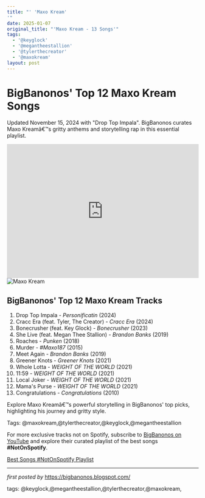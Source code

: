```yaml
---
title: "' 'Maxo Kream'
'"
date: 2025-01-07
original_title: "'Maxo Kream - 13 Songs'"
tags:
  - '@keyglock'
  - '@megantheestallion'
  - '@tylerthecreator'
  - '@maxokream'
layout: post
---
```

<div class="blog-post"> <h1>BigBanonos' Top 12 Maxo Kream Songs</h1> <p>Updated November 15, 2024 with "Drop Top Impala". BigBanonos curates Maxo Kreamâ€™s gritty anthems and storytelling rap in this essential playlist.</p> <div class="embed-code"> <iframe src="https://open.spotify.com/embed/playlist/2cAPqNZtP3eyK6CQI1IlSi?utm_source=generator" width="100%" height="352" frameBorder="0" allowfullscreen="" allow="autoplay; clipboard-write; encrypted-media; fullscreen; picture-in-picture" loading="lazy"></iframe> </div> <div class="image-container"> <img src="https://i.ytimg.com/vi/Krc3HGVvxsc/maxresdefault.jpg" alt="Maxo Kream"> </div> <h2>BigBanonos' Top 12 Maxo Kream Tracks</h2> <ol><li>Drop Top Impala - <em>Personificatin</em> (2024)</li> <li>Cracc Era (feat. Tyler, The Creator) - <em>Cracc Era</em> (2024)</li> <li>Bonecrusher (feat. Key Glock) - <em>Bonecrusher</em> (2023)</li> <li>She Live (feat. Megan Thee Stallion) - <em>Brandon Banks</em> (2019)</li> <li>Roaches - <em>Punken</em> (2018)</li> <li>Murder - <em>#Maxo187</em> (2015)</li> <li>Meet Again - <em>Brandon Banks</em> (2019)</li> <li>Greener Knots - <em>Greener Knots</em> (2021)</li> <li>Whole Lotta - <em>WEIGHT OF THE WORLD</em> (2021)</li> <li>11:59 - <em>WEIGHT OF THE WORLD</em> (2021)</li> <li>Local Joker - <em>WEIGHT OF THE WORLD</em> (2021)</li> <li>Mama's Purse - <em>WEIGHT OF THE WORLD</em> (2021)</li> <li>Congratulations - <em>Congratulations</em> (2010)</li> </ol> <p>Explore Maxo Kreamâ€™s powerful storytelling in BigBanonos' top picks, highlighting his journey and gritty style.</p> <div class="tags"> Tags: @maxokream,@tylerthecreator,@keyglock,@megantheestallion </div>
</div>


<!--Subscribe and Playlist Links-->
<div>
    <p>For more exclusive tracks not on Spotify, subscribe to <a href="https://www.youtube.com/@BigBanonos" target="_blank">BigBanonos on YouTube</a> and explore their curated playlist of the best songs <strong>#NotOnSpotify</strong>.</p>
    <p><a href="https://www.youtube.com/playlist?list=PLtuNtuTatqI0kFahUCbtbfenC_ET5O_tr" target="_blank">Best Songs #NotOnSpotify Playlist<br /></a></p></div>

<hr />

<p><em>first posted by</em> <a href="https://bigbanonos.blogspot.com/" rel="noopener" target="_new">https://bigbanonos.blogspot.com/</a></p>

<p>tags: @keyglock,@megantheestallion,@tylerthecreator,@maxokream,</p>
